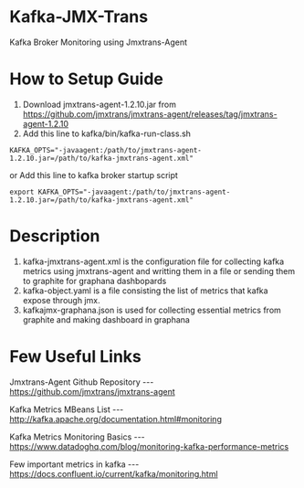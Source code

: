 # Kafka-JMX-Trans
Kafka Broker Monitoring using Jmxtrans-Agent


# How to Setup Guide

1. Download jmxtrans-agent-1.2.10.jar from https://github.com/jmxtrans/jmxtrans-agent/releases/tag/jmxtrans-agent-1.2.10
2. Add this line to kafka/bin/kafka-run-class.sh
```
KAFKA_OPTS="-javaagent:/path/to/jmxtrans-agent-1.2.10.jar=/path/to/kafka-jmxtrans-agent.xml"
```
or Add this line to kafka broker startup script
```
export KAFKA_OPTS="-javaagent:/path/to/jmxtrans-agent-1.2.10.jar=/path/to/kafka-jmxtrans-agent.xml"
```
# Description

1. kafka-jmxtrans-agent.xml is the configuration file for collecting kafka metrics using jmxtrans-agent and writting them in a file or sending them to graphite for graphana dashbopards 
2. kafka-object.yaml is a file consisting the list of metrics that kafka expose through jmx.
3. kafkajmx-graphana.json is used for collecting essential metrics from graphite and making dashboard in graphana


# Few Useful Links

Jmxtrans-Agent Github Repository ---
https://github.com/jmxtrans/jmxtrans-agent

Kafka Metrics MBeans List ---
http://kafka.apache.org/documentation.html#monitoring

Kafka Metrics Monitoring Basics ---
https://www.datadoghq.com/blog/monitoring-kafka-performance-metrics

Few important metrics in kafka ---
https://docs.confluent.io/current/kafka/monitoring.html
